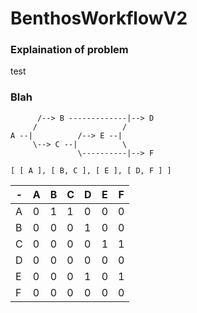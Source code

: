 # BenthosWorkflowV2 

### Explaination of problem 

test

### Blah

```
      /--> B -------------|--> D
     /                   /
A --|          /--> E --|
     \--> C --|          \
               \----------|--> F
```

```
[ [ A ], [ B, C ], [ E ], [ D, F ] ]
```

|-|A|B|C|D|E|F|
|-|-|-|-|-|-|-|
|A|0|1|1|0|0|0|
|B|0|0|0|1|0|0|
|C|0|0|0|0|1|1|
|D|0|0|0|0|0|0|
|E|0|0|0|1|0|1|
|F|0|0|0|0|0|0|
